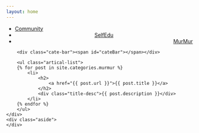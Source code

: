 ```yaml
---
layout: home
---
```


<div class="index-content MurMur">
    <div class="section">
        <ul class="artical-cate">
            <li><a href="/"><span>Community</span></a></li>
            <li style="text-align:center"><a href="/SelfEdu"><span>SelfEdu</span></a></li>
            <li class="on" style="text-align:right"><a href="/MurMur"><span>MurMur</span></a></li>
        </ul>

        <div class="cate-bar"><span id="cateBar"></span></div>

        <ul class="artical-list">
        {% for post in site.categories.murmur %}
            <li>
                <h2>
                    <a href="{{ post.url }}">{{ post.title }}</a>
                </h2>
                <div class="title-desc">{{ post.description }}</div>
            </li>
        {% endfor %}
        </ul>
    </div>
    <div class="aside">
    </div>
</div>


